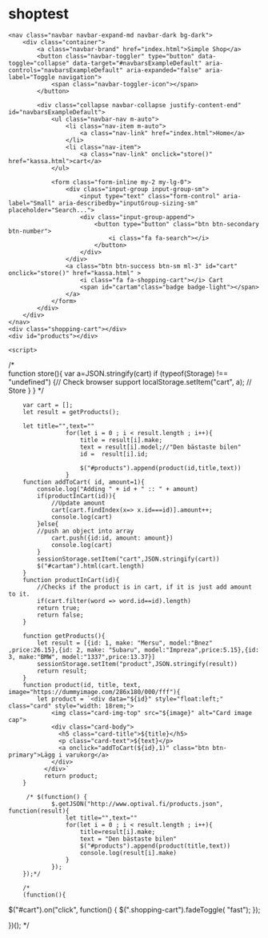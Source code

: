 # shoptest

<!DOCTYPE html>
<html lang="en">
<head>
    <meta charset="UTF-8">
    <meta name="viewport" content="width=device-width, initial-scale=1.0">
    <meta http-equiv="X-UA-Compatible" content="ie=edge">
    <title>Shopping cart</title>
    <script src="https://cdnjs.cloudflare.com/ajax/libs/jquery/3.4.1/jquery.js"></script>
    <link rel="stylesheet" href="https://maxcdn.bootstrapcdn.com/bootstrap/4.0.0/css/bootstrap.min.css" integrity="sha384-Gn5384xqQ1aoWXA+058RXPxPg6fy4IWvTNh0E263XmFcJlSAwiGgFAW/dAiS6JXm" crossorigin="anonymous">
    <script src="https://maxcdn.bootstrapcdn.com/bootstrap/4.0.0/js/bootstrap.min.js" integrity="sha384-JZR6Spejh4U02d8jOt6vLEHfe/JQGiRRSQQxSfFWpi1MquVdAyjUar5+76PVCmYl" crossorigin="anonymous"></script>
    <link rel='stylesheet prefetch' href='https://cdn.jsdelivr.net/foundation/5.0.2/css/foundation.css'>
    <link rel="stylesheet" href="index.css">
</head>
<body>

    <nav class="navbar navbar-expand-md navbar-dark bg-dark">
        <div class="container">
            <a class="navbar-brand" href="index.html">Simple Shop</a>
            <button class="navbar-toggler" type="button" data-toggle="collapse" data-target="#navbarsExampleDefault" aria-controls="navbarsExampleDefault" aria-expanded="false" aria-label="Toggle navigation">
                <span class="navbar-toggler-icon"></span>
            </button>
    
            <div class="collapse navbar-collapse justify-content-end" id="navbarsExampleDefault">
                <ul class="navbar-nav m-auto">
                    <li class="nav-item m-auto">
                        <a class="nav-link" href="index.html">Home</a>
                    </li>
                    <li class="nav-item">
                        <a class="nav-link" onclick="store()" href="kassa.html">cart</a>
                </ul>
    
                <form class="form-inline my-2 my-lg-0">
                    <div class="input-group input-group-sm">
                        <input type="text" class="form-control" aria-label="Small" aria-describedby="inputGroup-sizing-sm" placeholder="Search...">
                        <div class="input-group-append">
                            <button type="button" class="btn btn-secondary btn-number">
                                <i class="fa fa-search"></i>
                            </button>
                        </div>
                    </div>
                    <a class="btn btn-success btn-sm ml-3" id="cart" onclick="store()" href="kassa.html" >
                        <i class="fa fa-shopping-cart"></i> Cart
                        <span id="cartam"class="badge badge-light"></span>
                    </a>
                </form>
            </div>
        </div>
    </nav>
    <div class="shopping-cart"></div>   
    <div id="products"></div>

    <script>
 /*       
function store(){
var a=JSON.stringify(cart)
if (typeof(Storage) !== "undefined") {// Check browser support
localStorage.setItem("cart", a);  // Store
}
}
*/

        var cart = [];
        let result = getProducts();

        let title="",text=""
                    for(let i = 0 ; i < result.length ; i++){
                        title = result[i].make;
                        text = result[i].model;//"Den bästaste bilen"
                        id =  result[i].id;

                        $("#products").append(product(id,title,text))  
                    }
        function addToCart( id, amount=1){
            console.log("Adding " + id + " :: " + amount)
            if(productInCart(id)){
                //Update amount
                cart[cart.findIndex(x=> x.id===id)].amount++;
                console.log(cart)
            }else{
            //push an object into array
                cart.push({id:id, amount: amount})
                console.log(cart)
            }
            sessionStorage.setItem("cart",JSON.stringify(cart))
            $("#cartam").html(cart.length)
        }
        function productInCart(id){
            //Checks if the product is in cart, if it is just add amount to it.
            if(cart.filter(word => word.id==id).length)
            return true;
            return false;
        }

        function getProducts(){
            let result = [{id: 1, make: "Mersu", model:"Bnez" ,price:26.15},{id: 2, make: "Subaru", model:"Impreza",price:5.15},{id: 3, make:"BMW", model:"1337",price:13.37}]
            sessionStorage.setItem("product",JSON.stringify(result))
            return result;
        }            
        function product(id, title, text, image="https://dummyimage.com/286x180/000/fff"){
            let product = `<div data="${id}" style="float:left;" class="card" style="width: 18rem;">
                <img class="card-img-top" src="${image}" alt="Card image cap">
                <div class="card-body">
                  <h5 class="card-title">${title}</h5>
                  <p class="card-text">${text}</p>
                  <a onclick="addToCart(${id},1)" class="btn btn-primary">Lägg i varukorg</a>
                </div>
              </div>`
              return product;
        }
    
         /* $(function() {
                $.getJSON("http://www.optival.fi/products.json", function(result){
                    let title="",text=""
                    for(let i = 0 ; i < result.length ; i++){
                        title=result[i].make;
                        text = "Den bästaste bilen"
                        $("#products").append(product(title,text))  
                        console.log(result[i].make)
                    }
                });
        });*/

        /*
        (function(){
 
 $("#cart").on("click", function() {
   $(".shopping-cart").fadeToggle( "fast");
 });
 
})();
*/
    </script>
</body>
</html>